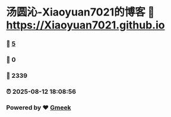 # 汤圆沁-Xiaoyuan7021的博客 :link: https://Xiaoyuan7021.github.io 
### :page_facing_up: [5](https://Xiaoyuan7021.github.io/tag.html) 
### :speech_balloon: 0 
### :hibiscus: 2339 
### :alarm_clock: 2025-08-12 18:08:56 
### Powered by :heart: [Gmeek](https://github.com/Meekdai/Gmeek)
